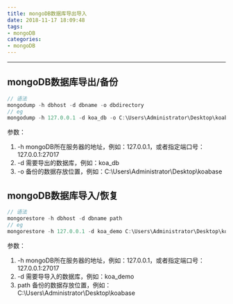 ```yaml
---
title: mongoDB数据库导出导入
date: 2018-11-17 18:09:48
tags:
- mongoDB
categories: 
- mongoDB
---
```

---

## mongoDB数据库导出/备份

``` js
// 语法
mongodump -h dbhost -d dbname -o dbdirectory
// eg
mongodump -h 127.0.0.1 -d koa_db -o C:\Users\Administrator\Desktop\koabase
```

参数：
1. -h mongoDB所在服务器的地址，例如：127.0.0.1，或者指定端口号：127.0.0.1:27017
2. -d 需要导出的数据库，例如：koa_db
3. -o 备份的数据存放位置，例如：C:\Users\Administrator\Desktop\koabase

<!-- more -->

## mongoDB数据库导入/恢复

``` js
// 语法
mongorestore -h dbhost -d dbname path
// eg
mongorestore -h 127.0.0.1 -d koa_demo C:\Users\Administrator\Desktop\koabase\koa_db
```

参数：
1. -h mongoDB所在服务器的地址，例如：127.0.0.1，或者指定端口号：127.0.0.1:27017
2. -d 需要导导入的数据库，例如：koa_demo
3. path 备份的数据存放位置，例如：C:\Users\Administrator\Desktop\koabase


